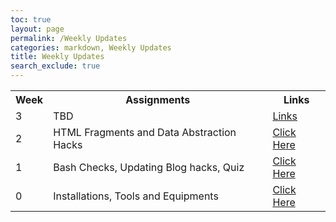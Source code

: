 ```yaml
---
toc: true
layout: page
permalink: /Weekly Updates
categories: markdown, Weekly Updates
title: Weekly Updates
search_exclude: true
---
```


<table>
    <tr>
     <th>Week</th>
     <th>Assignments</th>
     <th>Links</th>
    </tr>
    <tr>
        <td>3 </td>
        <td> TBD</td>
        <td><a href="">Links</a></td>
    </tr>
    <tr>
        <td>2 </td>
        <td>HTML Fragments and Data Abstraction Hacks</td>
        <td><a href="TBD">Click Here</a></td>
    </tr>
    <tr>
        <td>1 </td>
        <td>Bash Checks, Updating Blog hacks, Quiz</td>
        <td><a href=" https://ananyag2617.github.io/ananyagaurav2617/week1/2022/08/30/Bash.html">Click Here</a></td>
    </tr>
    <tr>
        <td> 0 </td>
        <td>Installations, Tools and Equipments </td>
        <td><a href="https://ananyag2617.github.io/ananyagaurav2617/week1/2022/08/30/Tools_Check.html">Click Here</a></td>
    </tr>
</table>
